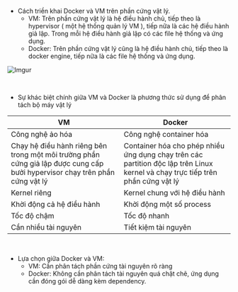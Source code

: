 - Cách triền khai Docker và VM trên phần cứng vật lý.
  + VM: Trên phần cứng vật lý là hệ điều hành chủ, tiếp theo là hypervisor ( một hệ thống quản lý VM ), tiếp nữa là các hệ điều hành giả lập.
Trong mỗi hệ điều hành giả lập có các file hệ thống và ứng dụng. 
  + Docker: Trên phần cứng vật lý cũng là hệ điều hành chủ, tiếp theo là docker engine, tiếp nữa là các file hệ thống và ứng dụng.

![Imgur](https://i.imgur.com/vhSWbGa.png)

<br/>

- Sự khác biệt chính giữa VM và Docker là phương thức sử dụng để phân tách bộ máy vật lý

|VM|Docker|
|-|-|
|Công nghệ ảo hóa|Công nghệ container hóa|
|Chạy hệ điều hành riêng bên trong một môi trường phần cứng giả lập được cung cấp bưởi hypervisor chạy trên phần cứng vật lý|Container hóa cho phép nhiều ứng dụng chạy trên các partition độc lập trên Linux kernel và chạy trực tiếp trên phần cứng vật lý|
|Kernel riêng|Kernel chung với hệ điều hành|
|Khời động cả hệ điều hành|Khời động một số process|
|Tốc độ chậm|Tốc độ nhanh|
|Cần nhiều tài nguyên|Tiết kiệm tài nguyên|

<br/>

- Lựa chọn giữa Docker và VM:
  + VM: Cần phân tách phần cứng tài nguyên rõ ràng
  + Docker: Không cần phân tách tài nguyên quá chặt chẽ, ứng dụng cần đóng gói dễ dàng kèm dependency.
